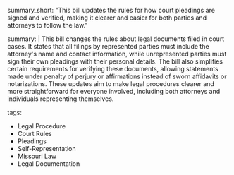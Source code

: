 summary_short: "This bill updates the rules for how court pleadings are signed and verified, making it clearer and easier for both parties and attorneys to follow the law."

summary: |
  This bill changes the rules about legal documents filed in court cases. It states that all filings by represented parties must include the attorney's name and contact information, while unrepresented parties must sign their own pleadings with their personal details. The bill also simplifies certain requirements for verifying these documents, allowing statements made under penalty of perjury or affirmations instead of sworn affidavits or notarizations. These updates aim to make legal procedures clearer and more straightforward for everyone involved, including both attorneys and individuals representing themselves.

tags:
  - Legal Procedure
  - Court Rules
  - Pleadings
  - Self-Representation
  - Missouri Law
  - Legal Documentation
